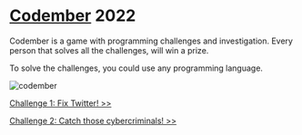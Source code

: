 # [Codember](https://codember.dev) 2022

Codember is a game with programming challenges and investigation. Every person that solves all the challenges, will win a prize.

To solve the challenges, you could use any programming language.

![codember](https://user-images.githubusercontent.com/13697123/202341114-1c958165-d027-45fd-ae61-81e9768141a4.jpg)

[Challenge 1: Fix Twitter! >>](./01_Fix_Twitter/01_fix_twitter.md)

[Challenge 2: Catch those cybercriminals! >>](./02_Catch_Those_Cybercriminals/02_catch_those_cybercriminals.md)
